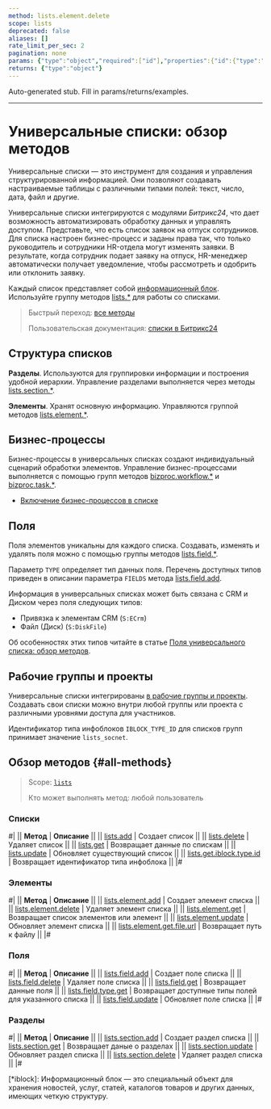 ```yaml
---
method: lists.element.delete
scope: lists
deprecated: false
aliases: []
rate_limit_per_sec: 2
pagination: none
params: {"type":"object","required":["id"],"properties":{"id":{"type":"integer"}}}
returns: {"type":"object"}
---
```


Auto-generated stub. Fill in params/returns/examples.

---

# Универсальные списки: обзор методов

Универсальные списки — это инструмент для создания и управления структурированной информацией. Они позволяют создавать настраиваемые таблицы c различными типами полей: текст, число, дата, файл и другие.

Универсальные списки интегрируются с модулями *Битрикс24*, что дает возможность автоматизировать обработку данных и управлять доступом. Представьте, что есть список заявок на отпуск сотрудников. Для списка настроен бизнес-процесс и заданы права так, что только руководитель и сотрудники HR-отдела могут изменять заявки. В результате, когда сотрудник подает заявку на отпуск, HR-менеджер автоматически получает уведомление, чтобы рассмотреть и одобрить или отклонить заявку.

Каждый список представляет собой [информационный блок](*iblock). Используйте группу методов [lists.*](./lists/index.md) для работы со списками.

> Быстрый переход: [все методы](#all-methods) 
>
> Пользовательская документация: [списки в Битрикс24](https://helpdesk.bitrix24.ru/open/5316091/)

## Структура списков

**Разделы**. Используются для группировки информации и построения удобной иерархии. Управление разделами выполняется через методы [lists.section.*](./sections/index.md).

**Элементы**. Хранят основную информацию. Управляются группой методов [lists.element.*](./elements/index.md).

## Бизнес-процессы

Бизнес-процессы в универсальных списках создают индивидуальный сценарий обработки элементов. Управление бизнес-процессами выполняется с помощью групп методов [bizproc.workflow.*](../bizproc/index.md) и [bizproc.task.*](../bizproc/bizproc-task/bizproc-task-list.md).



- [Включение бизнес-процессов в списке](https://helpdesk.bitrix24.ru/open/5322575/)



## Поля

Поля элементов уникальны для каждого списка. Создавать, изменять и удалять поля можно с помощью группы методов [lists.field.*](./fields/index.md).

Параметр `TYPE` определяет тип данных поля. Перечень доступных типов приведен в описании параметра `FIELDS` метода [lists.field.add](./fields/lists-field-add.md). 

Информация в универсальных списках может быть связана с CRM и Диском через поля следующих типов:
- Привязка к элементам CRM (`S:ECrm`)
- Файл (Диск) (`S:DiskFile`)

Об особенностях этих типов читайте в статье [Поля универсального списка: обзор методов](./fields/index.md).

## Рабочие группы и проекты

Универсальные списки интегрированы [в рабочие группы и проекты](../sonet-group/sonet-group-create.md). Создавать свои списки можно внутри любой группы или проекта с различными уровнями доступа для участников.

Идентификатор типа инфоблоков `IBLOCK_TYPE_ID` для списков групп принимает значение `lists_socnet`.

## Обзор методов {#all-methods}

> Scope: [`lists`](../scopes/permissions.md)
>
> Кто может выполнять метод: любой пользователь

### Списки

#|
|| **Метод** | **Описание** ||
|| [lists.add](./lists/lists-add.md) | Создает список ||
|| [lists.delete](./lists/lists-delete.md) | Удаляет список ||
|| [lists.get](./lists/lists-get.md) | Возвращает данные по спискам ||
|| [lists.update](./lists/lists-update.md) | Обновляет существующий список ||
|| [lists.get.iblock.type.id](./lists/lists-get-iblock-type-id.md) | Возвращает идентификатор типа инфоблока ||
|#

### Элементы

#|
|| **Метод** | **Описание** ||
|| [lists.element.add](./elements/lists-element-add.md) | Создает элемент списка ||
|| [lists.element.delete](./elements/lists-element-delete.md) | Удаляет элемент списка ||
|| [lists.element.get](./elements/lists-element-get.md) | Возвращает список элементов или элемент ||
|| [lists.element.update](./elements/lists-element-update.md) | Обновляет элемент списка ||
|| [lists.element.get.file.url](./elements/lists-element-get-file-url.md) | Возвращает путь к файлу ||
|#

### Поля

#|
|| **Метод** | **Описание** ||
|| [lists.field.add](./fields/lists-field-add.md) | Создает поле списка ||
|| [lists.field.delete](./fields/lists-field-delete.md) | Удаляет поле списка ||
|| [lists.field.get](./fields/lists-field-get.md) | Возвращает данные поля ||
|| [lists.field.type.get](./fields/lists-field-type-get.md) | Возвращает доступные типы полей для указанного списка ||
|| [lists.field.update](./fields/lists-field-update.md) | Обновляет поле списка ||
|#

### Разделы

#|
|| **Метод** | **Описание** ||
|| [lists.section.add](./sections/lists-section-add.md) | Создает раздел списка ||
|| [lists.section.get](./sections/lists-section-get.md) | Возвращает даные о разделах ||
|| [lists.section.update](./sections/lists-section-update.md) | Обновляет раздел списка ||
|| [lists.section.delete](./sections/lists-section-delete.md) | Удаляет раздел списка ||
|#

[*iblock]: Информационный блок — это специальный объект для хранения новостей, услуг, статей, каталогов товаров и других данных, имеющих четкую структуру.
